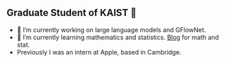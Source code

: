 ## Graduate Student of KAIST 👋
- 🔭 I’m currently working on large language models and GFlowNet.
- 🌱 I’m currently learning mathematics and statistics. [Blog](https://seanie12.github.io/blog/) for math and stat.
- Previously I was an intern at Apple, based in Cambridge.

